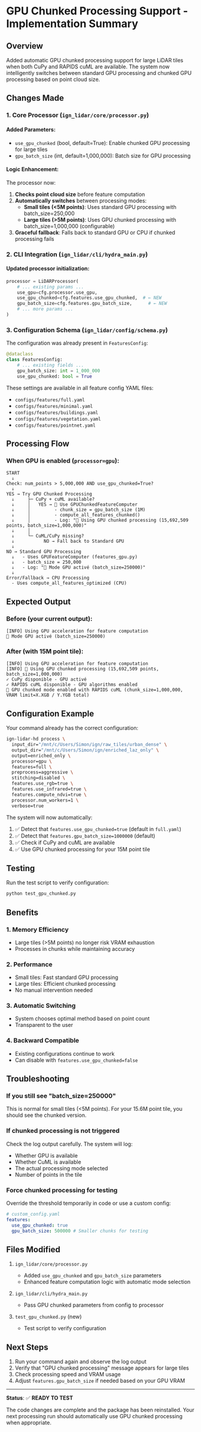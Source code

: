 # GPU Chunked Processing Support - Implementation Summary

## Overview

Added automatic GPU chunked processing support for large LiDAR tiles when both CuPy and RAPIDS cuML are available. The system now intelligently switches between standard GPU processing and chunked GPU processing based on point cloud size.

## Changes Made

### 1. Core Processor (`ign_lidar/core/processor.py`)

#### Added Parameters:

- `use_gpu_chunked` (bool, default=True): Enable chunked GPU processing for large tiles
- `gpu_batch_size` (int, default=1,000,000): Batch size for GPU processing

#### Logic Enhancement:

The processor now:

1. **Checks point cloud size** before feature computation
2. **Automatically switches** between processing modes:
   - **Small tiles (<5M points)**: Uses standard GPU processing with batch_size=250,000
   - **Large tiles (>5M points)**: Uses GPU chunked processing with batch_size=1,000,000 (configurable)
3. **Graceful fallback**: Falls back to standard GPU or CPU if chunked processing fails

### 2. CLI Integration (`ign_lidar/cli/hydra_main.py`)

#### Updated processor initialization:

```python
processor = LiDARProcessor(
    # ... existing params ...
    use_gpu=cfg.processor.use_gpu,
    use_gpu_chunked=cfg.features.use_gpu_chunked,  # ← NEW
    gpu_batch_size=cfg.features.gpu_batch_size,      # ← NEW
    # ... more params ...
)
```

### 3. Configuration Schema (`ign_lidar/config/schema.py`)

The configuration was already present in `FeaturesConfig`:

```python
@dataclass
class FeaturesConfig:
    # ... existing fields ...
    gpu_batch_size: int = 1_000_000
    use_gpu_chunked: bool = True
```

These settings are available in all feature config YAML files:

- `configs/features/full.yaml`
- `configs/features/minimal.yaml`
- `configs/features/buildings.yaml`
- `configs/features/vegetation.yaml`
- `configs/features/pointnet.yaml`

## Processing Flow

### When GPU is enabled (`processor=gpu`):

```
START
  ↓
Check: num_points > 5,000,000 AND use_gpu_chunked=True?
  ↓
YES → Try GPU Chunked Processing
  ↓     ├─ CuPy + cuML available?
  ↓     │   YES → 🚀 Use GPUChunkedFeatureComputer
  ↓     │         - chunk_size = gpu_batch_size (1M)
  ↓     │         - compute_all_features_chunked()
  ↓     │         - Log: "🚀 Using GPU chunked processing (15,692,509 points, batch_size=1,000,000)"
  ↓     │
  ↓     └─ CuML/CuPy missing?
  ↓           NO → Fall back to Standard GPU
  ↓
NO → Standard GPU Processing
  ↓   - Uses GPUFeatureComputer (features_gpu.py)
  ↓   - batch_size = 250,000
  ↓   - Log: "🚀 Mode GPU activé (batch_size=250000)"
  ↓
Error/Fallback → CPU Processing
  - Uses compute_all_features_optimized (CPU)
```

## Expected Output

### Before (your current output):

```
[INFO] Using GPU acceleration for feature computation
🚀 Mode GPU activé (batch_size=250000)
```

### After (with 15M point tile):

```
[INFO] Using GPU acceleration for feature computation
[INFO] 🚀 Using GPU chunked processing (15,692,509 points, batch_size=1,000,000)
✓ CuPy disponible - GPU activé
✓ RAPIDS cuML disponible - GPU algorithms enabled
🚀 GPU chunked mode enabled with RAPIDS cuML (chunk_size=1,000,000, VRAM limit=X.XGB / Y.YGB total)
```

## Configuration Example

Your command already has the correct configuration:

```bash
ign-lidar-hd process \
  input_dir="/mnt/c/Users/Simon/ign/raw_tiles/urban_dense" \
  output_dir="/mnt/c/Users/Simon/ign/enriched_laz_only" \
  output=enriched_only \
  processor=gpu \
  features=full \
  preprocess=aggressive \
  stitching=disabled \
  features.use_rgb=true \
  features.use_infrared=true \
  features.compute_ndvi=true \
  processor.num_workers=1 \
  verbose=true
```

The system will now automatically:

1. ✅ Detect that `features.use_gpu_chunked=true` (default in `full.yaml`)
2. ✅ Detect that `features.gpu_batch_size=1000000` (default)
3. ✅ Check if CuPy and cuML are available
4. ✅ Use GPU chunked processing for your 15M point tile

## Testing

Run the test script to verify configuration:

```bash
python test_gpu_chunked.py
```

## Benefits

### 1. **Memory Efficiency**

- Large tiles (>5M points) no longer risk VRAM exhaustion
- Processes in chunks while maintaining accuracy

### 2. **Performance**

- Small tiles: Fast standard GPU processing
- Large tiles: Efficient chunked processing
- No manual intervention needed

### 3. **Automatic Switching**

- System chooses optimal method based on point count
- Transparent to the user

### 4. **Backward Compatible**

- Existing configurations continue to work
- Can disable with `features.use_gpu_chunked=false`

## Troubleshooting

### If you still see "batch_size=250000"

This is normal for small tiles (<5M points). For your 15.6M point tile, you should see the chunked version.

### If chunked processing is not triggered

Check the log output carefully. The system will log:

- Whether GPU is available
- Whether CuML is available
- The actual processing mode selected
- Number of points in the tile

### Force chunked processing for testing

Override the threshold temporarily in code or use a custom config:

```yaml
# custom_config.yaml
features:
  use_gpu_chunked: true
  gpu_batch_size: 500000 # Smaller chunks for testing
```

## Files Modified

1. `ign_lidar/core/processor.py`
   - Added `use_gpu_chunked` and `gpu_batch_size` parameters
   - Enhanced feature computation logic with automatic mode selection
2. `ign_lidar/cli/hydra_main.py`

   - Pass GPU chunked parameters from config to processor

3. `test_gpu_chunked.py` (new)
   - Test script to verify configuration

## Next Steps

1. Run your command again and observe the log output
2. Verify that "GPU chunked processing" message appears for large tiles
3. Check processing speed and VRAM usage
4. Adjust `features.gpu_batch_size` if needed based on your GPU VRAM

---

**Status**: ✅ **READY TO TEST**

The code changes are complete and the package has been reinstalled. Your next processing run should automatically use GPU chunked processing when appropriate.
